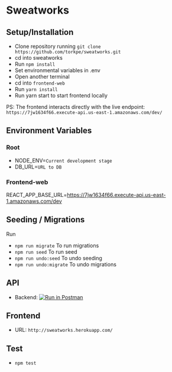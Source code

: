 # Sweatworks

## Setup/Installation

* Clone repository running `git clone https://github.com/torkpe/sweatworks.git`
* cd into sweatworks
* Run `npm install`
* Set environmental variables in .env
* Open another terminal
* cd into `frontend-web`
* Run `yarn install`
* Run yarn start to start frontend locally

PS: The frontend interacts directly with the live endpoint: `https://7jw1634f66.execute-api.us-east-1.amazonaws.com/dev/`

## Environment Variables
### Root
* NODE_ENV=`Current development stage`
* DB_URL=`URL to DB`

### Frontend-web
REACT_APP_BASE_URL=https://7jw1634f66.execute-api.us-east-1.amazonaws.com/dev

## Seeding / Migrations
Run
* `npm run migrate` To run migrations
* `npm run seed` To run seed
* `npm run undo:seed` To undo seeding
* `npm run undo:migrate` To undo migrations

## API
* Backend: [![Run in Postman](https://run.pstmn.io/button.svg)](https://app.getpostman.com/run-collection/a20e2b1b9edc4f1d7d6f)

## Frontend
* URL: `http://sweatworks.herokuapp.com/`

## Test
 * `npm test`
